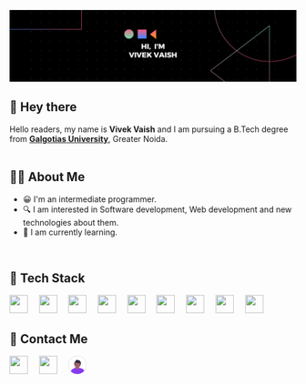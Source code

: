 <!--START_SECTION:waka-->
<!--END_SECTION:waka-->

![Profile banner](https://github.com/Vivekv634/VivekVaish/blob/main/profile%20banner.png)

## 👋 Hey there
Hello readers, my name is **Vivek Vaish** and I am pursuing a B.Tech degree from [**Galgotias University**](https://www.galgotiasuniversity.edu.in/), Greater Noida.
<br>
<br>

## 🧑‍💻 About Me
* 😀 I'm an intermediate programmer.
* 🔍 I am interested in Software development, Web development and new technologies about them.
* 🌱 I am currently learning.
<br>

## 💼 Tech Stack
<p float="left">
<img height="32" width="32" src="https://cdn.simpleicons.org/python/seablue" />&nbsp;&nbsp;&nbsp;&nbsp;
<img height="32" width="32" src="https://cdn.simpleicons.org/mysql/seablue" />&nbsp;&nbsp;&nbsp;&nbsp;
<img height="32" width="32" src="https://cdn.simpleicons.org/jquery/taleblue" />&nbsp;&nbsp;&nbsp;&nbsp;
<img height="32" width="32" src="https://cdn.simpleicons.org/express/green" />&nbsp;&nbsp;&nbsp;&nbsp;
<img height="32" width="32" src="https://cdn.simpleicons.org/html5/orangered/" />&nbsp;&nbsp;&nbsp;&nbsp;
<img height="32" width="32" src="https://cdn.simpleicons.org/css3/taleblue" />&nbsp;&nbsp;&nbsp;&nbsp;
<img height="32" width="32" src="https://cdn.simpleicons.org/javascript/yellow" />&nbsp;&nbsp;&nbsp;&nbsp;
<img height="32" width="32" src="https://cdn.simpleicons.org/c/seablue" />&nbsp;&nbsp;&nbsp;&nbsp;
<img height="32" width="32" src="https://cdn.simpleicons.org/c++/talekblue" />&nbsp;&nbsp;&nbsp;&nbsp;
</p>

## 🙌 Contact Me
[<img height="32" width="32" src="https://cdn.simpleicons.org/linkedin" target="_blank"/>](https://www.linkedin.com/in/vivek-vaish-bb5803257/)&nbsp;&nbsp;&nbsp;&nbsp;
[<img height="32" width="32" src="https://cdn.simpleicons.org/instagram" />](https://www.instagram.com/v.codr/)&nbsp;&nbsp;&nbsp;&nbsp;
[<img height="32" width="32" src="avatar.svg" />](https://vivekv634.github.io/Portfolio/)&nbsp;&nbsp;&nbsp;&nbsp;
